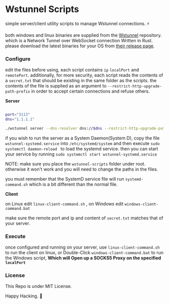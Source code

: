 # Wstunnel Scripts

simple server/client utility scripts to manage Wstunnel connections. ⚡

both windows and linux binaries are supplied from the [Wstunnel](https://github.com/erebe/wstunnel) repository.
which is a Network Tunnel over WebSocket connection Written in Rust.  
please download the latest binaries for your OS from [their release page](https://github.com/erebe/wstunnel/releases).

### Configure

edit the files before using, each script contains `ip` `localPort` and `remotePort`. 
additionally, for more security, each script reads the contents of a `secret.txt` that should be existing in the same folder as the scripts.
the contents of the file is supplied as an argument to `--restrict-http-upgrade-path-prefix` in order to accept certain connections and refuse others.

**Server**

```bash

port="3113"
dns="1.1.1.1"

./wstunnel server --dns-resolver dns://$dns --restrict-http-upgrade-path-prefix $(cat secret.txt)  ws://0.0.0.0:$port

```

if you wish to run the server as a System Daemon(System D), copy the file `wstunnel-systemd.service` into `/etc/systemd/system`
and then execute `sudo systemctl daemon-reload ` to load the systemd service. then you can start your service by running `sudo systemctl start wstunnel-systemd.service`

NOTE: make sure you place the `wstunnel-scripts` folder under root. otherwise it won't work and you will need to change the paths in the files.

you must remember that the SystemD service file will run `systemd-command.sh` which is a bit different than the normal file.

**Client**

on Linux edit `linux-client-command.sh` , 
on Windows edit `windows-client-command.bat`

make sure the remote port and ip and content of `secret.txt` matches that of your server.


### Execute 

once configured and running on your server, use `linux-client-command.sh` to run the client on linux, or Double-Click `windows-client-command.bat` to run the 
Windows script, **Which will Open up a SOCKS5 Proxy on the specified `localPort`**

### License

This Repo is under MIT License.



Happy Hacking. 🥷
